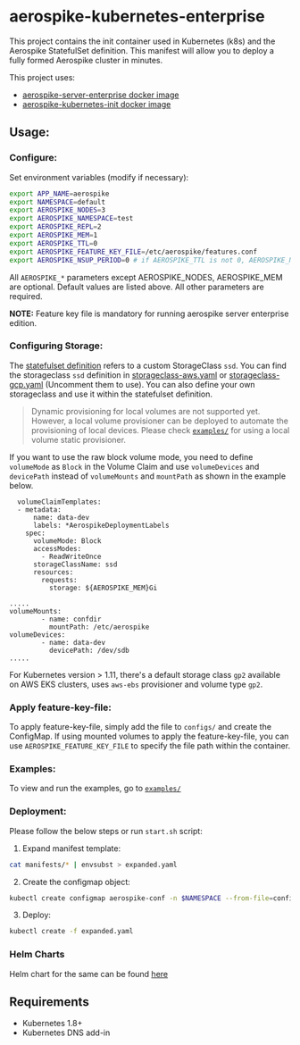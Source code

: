 # aerospike-kubernetes-enterprise

This project contains the init container used in Kubernetes (k8s) and the Aerospike StatefulSet definition.
This manifest will allow you to deploy a fully formed Aerospike cluster in minutes.

This project uses:

- [aerospike-server-enterprise docker image](https://hub.docker.com/r/aerospike/aerospike-server-enterprise)
- [aerospike-kubernetes-init docker image](https://hub.docker.com/r/aerospike/aerospike-kubernetes-init)

## Usage:

### Configure:

Set environment variables (modify if necessary):

```sh
export APP_NAME=aerospike
export NAMESPACE=default
export AEROSPIKE_NODES=3
export AEROSPIKE_NAMESPACE=test
export AEROSPIKE_REPL=2
export AEROSPIKE_MEM=1
export AEROSPIKE_TTL=0
export AEROSPIKE_FEATURE_KEY_FILE=/etc/aerospike/features.conf
export AEROSPIKE_NSUP_PERIOD=0 # if AEROSPIKE_TTL is not 0, AEROSPIKE_NSUP_PERIOD should not be 0.
```

All `AEROSPIKE_*` parameters except AEROSPIKE\_NODES, AEROSPIKE_MEM are optional. Default values are listed above.
All other parameters are required.

**NOTE:** Feature key file is mandatory for running aerospike server enterprise edition.


### Configuring Storage:

The [statefulset definition](manifests/statefulset.yaml) refers to a custom StorageClass `ssd`.
You can find the storageclass `ssd` definition in [storageclass-aws.yaml](manifests/storageclass-aws.yaml) or [storageclass-gcp.yaml](manifests/storageclass-gcp.yaml) (Uncomment them to use). You can also define your own storageclass and use it within the statefulset definition.

> Dynamic provisioning for local volumes are not supported yet. However, a local volume provisioner can be deployed to automate the provisioning of local devices. Please check [`examples/`](examples/) for using a local volume static provisioner.

If you want to use the raw block volume mode, you need to define `volumeMode` as `Block` in the Volume Claim and use `volumeDevices` and `devicePath` instead of `volumeMounts` and `mountPath` as shown in the example below.

```
  volumeClaimTemplates:
  - metadata:
      name: data-dev
      labels: *AerospikeDeploymentLabels
    spec:
      volumeMode: Block
      accessModes:
        - ReadWriteOnce
      storageClassName: ssd
      resources:
        requests:
          storage: ${AEROSPIKE_MEM}Gi
```
```
.....
volumeMounts:
        - name: confdir
          mountPath: /etc/aerospike
volumeDevices:
        - name: data-dev
          devicePath: /dev/sdb
.....
```

For Kubernetes version > 1.11, there's a default storage class `gp2` available on AWS EKS clusters, uses `aws-ebs` provisioner and volume type `gp2`.

### Apply feature-key-file:

To apply feature-key-file, simply add the file to `configs/` and create the ConfigMap. If using mounted volumes to apply the feature-key-file, you can use `AEROSPIKE_FEATURE_KEY_FILE` to specify the file path within the container.


### Examples:

To view and run the examples, go to [`examples/`](examples/)

### Deployment:

Please follow the below steps or run `start.sh` script:

1. Expand manifest template:

```sh
cat manifests/* | envsubst > expanded.yaml
```

2. Create the configmap object:

```sh
kubectl create configmap aerospike-conf -n $NAMESPACE --from-file=configs/
```

3. Deploy:

```sh
kubectl create -f expanded.yaml
```

### Helm Charts

Helm chart for the same can be found [here](helm/)

## Requirements

* Kubernetes 1.8+
* Kubernetes DNS add-in
